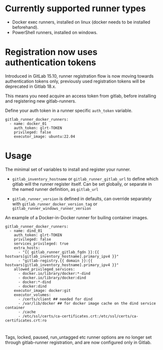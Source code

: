 # Currently supported runner types

- Docker exec runners, installed on linux (docker needs to be installed beforehand).
- PowerShell runners, installed on windows.

# Registration now uses authentication tokens

Introduced in GitLab 15.10, runner registration flow is now moving towards authentication tokens only, previously used registration tokens will be deprecated in Gitlab 18.x.

This means you need acquire an access token from gitlab, before installing and registering new gitlab-runners.

Define your auth token in a runner specific `auth_token` variable.

```
gitlab_runner_docker_runners:
  - name: docker_01
    auth_token: glrt-TOKEN
    privileged: false
    executor_image: ubuntu:22.04
```

# Usage

The minimal set of variables to install and register your runner.

- `gitlab_inventory_hostname` or `gitlab_runner_gitlab_url` to define which gitlab will the runner register itself. Can be set globally, or separate in the named runner definition, as `gitlab_url`

- `gitlab_runner_version` is defined in defaults, can override separately with `gitlab_runner_docker_version_tag` or `gitlab_runner_windows_runner_version`

An example of a Docker-in-Docker runner for builing container images.

```
gitlab_runner_docker_runners:
  - name: dind_01
    auth_token: glrt-TOKEN
    privileged: false
    services_privileged: true
    extra_hosts:
      - "{{ gitlab_runner_gitlab_fqdn }}:{{ hostvars[gitlab_inventory_hostname].primary_ipv4 }}"
      - "gitlab-registry.{{ domain }}:{{ hostvars[gitlab_inventory_hostname].primary_ipv4 }}"
    allowed_privileged_services:
      - docker.io/library/docker:*-dind
      - docker.io/library/docker:dind
      - docker:*-dind
      - docker:dind
    executor_image: docker:git
    executor_volumes:
      - /certs/client ## needed for dind
      - /var/lib/docker ## for docker image cache on the dind service container
      - /cache
      - /etc/ssl/certs/ca-certificates.crt:/etc/ssl/certs/ca-certificates.crt:ro
```

#

Tags, locked, paused, run_untagged etc runner options are no longer set through gitlab-runner registration, and are now configured only in Gitlab.
